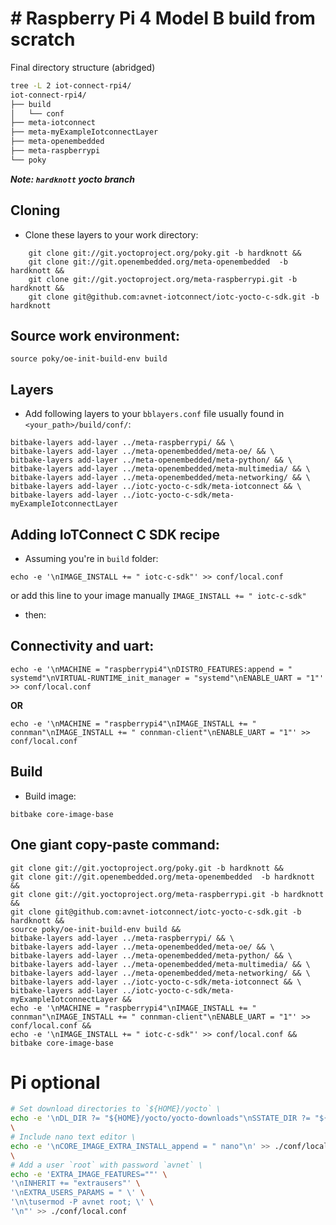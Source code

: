 # # Raspberry Pi 4 Model B build from scratch

Final directory structure (abridged)
```bash
tree -L 2 iot-connect-rpi4/
iot-connect-rpi4/
├── build
│   └── conf
├── meta-iotconnect
├── meta-myExampleIotconnectLayer
├── meta-openembedded
├── meta-raspberrypi
└── poky
```

***Note: `hardknott` yocto branch***

## Cloning

- Clone these layers to your work directory:
``` 
    git clone git://git.yoctoproject.org/poky.git -b hardknott &&
    git clone git://git.openembedded.org/meta-openembedded  -b hardknott &&
    git clone git://git.yoctoproject.org/meta-raspberrypi.git -b hardknott &&
    git clone git@github.com:avnet-iotconnect/iotc-yocto-c-sdk.git -b hardknott
```

## Source work environment: 

```
source poky/oe-init-build-env build
```

## Layers

- Add following layers to your `bblayers.conf` file usually found in `<your_path>/build/conf/`:

```
bitbake-layers add-layer ../meta-raspberrypi/ && \
bitbake-layers add-layer ../meta-openembedded/meta-oe/ && \
bitbake-layers add-layer ../meta-openembedded/meta-python/ && \
bitbake-layers add-layer ../meta-openembedded/meta-multimedia/ && \
bitbake-layers add-layer ../meta-openembedded/meta-networking/ && \
bitbake-layers add-layer ../iotc-yocto-c-sdk/meta-iotconnect && \
bitbake-layers add-layer ../iotc-yocto-c-sdk/meta-myExampleIotconnectLayer 
```

## Adding IoTConnect C SDK recipe

- Assuming you're in `build` folder:

```
echo -e '\nIMAGE_INSTALL += " iotc-c-sdk"' >> conf/local.conf
```
or add this line to your image manually `IMAGE_INSTALL += " iotc-c-sdk"`

- then: 

## Connectivity and uart:
```
echo -e '\nMACHINE = "raspberrypi4"\nDISTRO_FEATURES:append = " systemd"\nVIRTUAL-RUNTIME_init_manager = "systemd"\nENABLE_UART = "1"' >> conf/local.conf
```
**OR**
```
echo -e '\nMACHINE = "raspberrypi4"\nIMAGE_INSTALL += " connman"\nIMAGE_INSTALL += " connman-client"\nENABLE_UART = "1"' >> conf/local.conf
```
## Build
- Build image:
```
bitbake core-image-base
```

## One giant copy-paste command:

```
git clone git://git.yoctoproject.org/poky.git -b hardknott &&
git clone git://git.openembedded.org/meta-openembedded  -b hardknott &&
git clone git://git.yoctoproject.org/meta-raspberrypi.git -b hardknott &&
git clone git@github.com:avnet-iotconnect/iotc-yocto-c-sdk.git -b hardknott &&
source poky/oe-init-build-env build &&
bitbake-layers add-layer ../meta-raspberrypi/ && \
bitbake-layers add-layer ../meta-openembedded/meta-oe/ && \
bitbake-layers add-layer ../meta-openembedded/meta-python/ && \
bitbake-layers add-layer ../meta-openembedded/meta-multimedia/ && \
bitbake-layers add-layer ../meta-openembedded/meta-networking/ && \
bitbake-layers add-layer ../iotc-yocto-c-sdk/meta-iotconnect && \
bitbake-layers add-layer ../iotc-yocto-c-sdk/meta-myExampleIotconnectLayer &&
echo -e '\nMACHINE = "raspberrypi4"\nIMAGE_INSTALL += " connman"\nIMAGE_INSTALL += " connman-client"\nENABLE_UART = "1"' >> conf/local.conf &&
echo -e '\nIMAGE_INSTALL += " iotc-c-sdk"' >> conf/local.conf &&
bitbake core-image-base
```
# Pi optional

```bash
# Set download directories to `${HOME}/yocto` \
echo -e '\nDL_DIR ?= "${HOME}/yocto/yocto-downloads"\nSSTATE_DIR ?= "${HOME}/yocto/yocto-sstate-cache"\nSSTATE_MIRRORS ?= "file://.* http://sstate.yoctoproject.org/3.1.15 /PATH;downloadfilename=PATH"' >> ./conf/local.conf && \
\
# Include nano text editor \
echo -e '\nCORE_IMAGE_EXTRA_INSTALL_append = " nano"\n' >> ./conf/local.conf && \
\
# Add a user `root` with password `avnet` \
echo -e 'EXTRA_IMAGE_FEATURES=""' \
'\nINHERIT += "extrausers"' \
'\nEXTRA_USERS_PARAMS = " \' \
'\n\tusermod -P avnet root; \' \
'\n"' >> ./conf/local.conf
```
